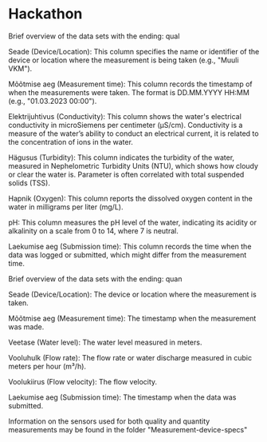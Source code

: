 # Hackathon

Brief overview of the data sets with the ending: qual

Seade (Device/Location): This column specifies the name or identifier of the device or location where the measurement is being taken (e.g., "Muuli VKM").

Mõõtmise aeg (Measurement time): This column records the timestamp of when the measurements were taken. The format is DD.MM.YYYY HH:MM (e.g., "01.03.2023 00:00").

Elektrijuhtivus (Conductivity): This column shows the water's electrical conductivity in microSiemens per centimeter (μS/cm). Conductivity is a measure of the water’s ability to conduct an electrical current, it is related to the concentration of ions in the water.

Hägusus (Turbidity): This column indicates the turbidity of the water, measured in Nephelometric Turbidity Units (NTU), which shows how cloudy or clear the water is. Parameter is often correlated with total suspended solids (TSS).

Hapnik (Oxygen): This column reports the dissolved oxygen content in the water in milligrams per liter (mg/L).

pH: This column measures the pH level of the water, indicating its acidity or alkalinity on a scale from 0 to 14, where 7 is neutral.

Laekumise aeg (Submission time): This column records the time when the data was logged or submitted, which might differ from the measurement time.






Brief overview of the data sets with the ending: quan

Seade (Device/Location): The device or location where the measurement is taken.

Mõõtmise aeg (Measurement time): The timestamp when the measurement was made.

Veetase (Water level): The water level measured in meters.

Vooluhulk (Flow rate): The flow rate or water discharge measured in cubic meters per hour (m³/h).

Voolukiirus (Flow velocity): The flow velocity.

Laekumise aeg (Submission time): The timestamp when the data was submitted.

Information on the sensors used for both quality and quantity measurements may be found in the folder "Measurement-device-specs"
